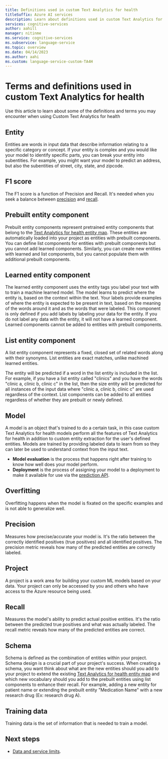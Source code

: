 ```yaml
---
title: Definitions used in custom Text Analytics for health
titleSuffix: Azure AI services
description: Learn about definitions used in custom Text Analytics for health
services: cognitive-services
author: aahill
manager: nitinme
ms.service: cognitive-services
ms.subservice: language-service
ms.topic: overview
ms.date: 04/14/2023
ms.author: aahi
ms.custom: language-service-custom-TA4H
---
```


# Terms and definitions used in custom Text Analytics for health

Use this article to learn about some of the definitions and terms you may encounter when using Custom Text Analytics for health

## Entity
Entities are words in input data that describe information relating to a specific category or concept. If your entity is complex and you would like your model to identify specific parts, you can break your entity into subentities. For example, you might want your model to predict an address, but also the subentities of street, city, state, and zipcode. 

## F1 score
The F1 score is a function of Precision and Recall. It's needed when you seek a balance between [precision](#precision) and [recall](#recall).

## Prebuilt entity component

Prebuilt entity components represent pretrained entity components that belong to the [Text Analytics for health entity map](../../text-analytics-for-health/concepts/health-entity-categories.md). These entities are automatically loaded into your project as entities with prebuilt components. You can define list components for entities with prebuilt components but you cannot add learned components. Similarly, you can create new entities with learned and list components, but you cannot populate them with additional prebuilt components.


## Learned entity component

The learned entity component uses the entity tags you label your text with to train a machine learned model. The model learns to predict where the entity is, based on the context within the text. Your labels provide examples of where the entity is expected to be present in text, based on the meaning of the words around it and as the words that were labeled. This component is only defined if you add labels by labeling your data for the entity. If you do not label any data with the entity, it will not have a learned component. Learned components cannot be added to entities with prebuilt components.

## List entity component
A list entity component represents a fixed, closed set of related words along with their synonyms. List entities are exact matches, unlike machined learned entities.

The entity will be predicted if a word in the list entity is included in the list. For example, if you have a list entity called "clinics" and you have the words "clinic a, clinic b, clinic c" in the list, then the size entity will be predicted for all instances of the input data where "clinic a, clinic b, clinic c" are used regardless of the context. List components can be added to all entities regardless of whether they are prebuilt or newly defined.

## Model
A model is an object that's trained to do a certain task, in this case custom Text Analytics for health models perform all the features of Text Analytics for health in addition to custom entity extraction for the user's defined entities. Models are trained by providing labeled data to learn from so they can later be used to understand context from the input text.

* **Model evaluation** is the process that happens right after training to know how well does your model perform.
* **Deployment** is the process of assigning your model to a deployment to make it available for use via the [prediction API](https://aka.ms/ct-runtime-swagger).

## Overfitting

Overfitting happens when the model is fixated on the specific examples and is not able to generalize well.

## Precision
Measures how precise/accurate your model is. It's the ratio between the correctly identified positives (true positives) and all identified positives. The precision metric reveals how many of the predicted entities are correctly labeled.

## Project
A project is a work area for building your custom ML models based on your data. Your project can only be accessed by you and others who have access to the Azure resource being used.

## Recall
Measures the model's ability to predict actual positive entities. It's the ratio between the predicted true positives and what was actually labeled. The recall metric reveals how many of the predicted entities are correct.


## Schema
Schema is defined as the combination of entities within your project. Schema design is a crucial part of your project's success. When creating a schema, you want think about what are the new entities should you add to your project to extend the existing [Text Analytics for health entity map](../../text-analytics-for-health/concepts/health-entity-categories.md) and which new vocabulary should you add to the prebuilt entities using list components to enhance their recall. For example, adding a new entity for patient name or extending the prebuilt entity "Medication Name" with a new research drug (Ex: research drug A).

## Training data
Training data is the set of information that is needed to train a model.


## Next steps

* [Data and service limits](service-limits.md).

